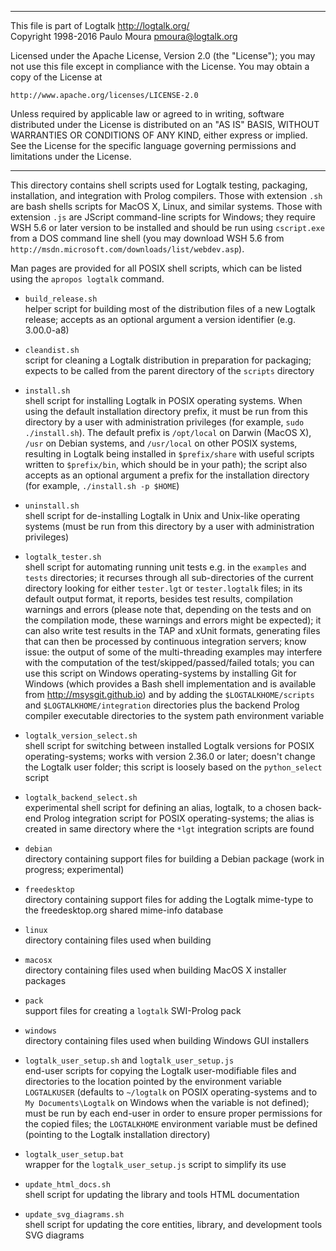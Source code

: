 ________________________________________________________________________

This file is part of Logtalk <http://logtalk.org/>  
Copyright 1998-2016 Paulo Moura <pmoura@logtalk.org>

Licensed under the Apache License, Version 2.0 (the "License");
you may not use this file except in compliance with the License.
You may obtain a copy of the License at

    http://www.apache.org/licenses/LICENSE-2.0

Unless required by applicable law or agreed to in writing, software
distributed under the License is distributed on an "AS IS" BASIS,
WITHOUT WARRANTIES OR CONDITIONS OF ANY KIND, either express or implied.
See the License for the specific language governing permissions and
limitations under the License.
________________________________________________________________________


This directory contains shell scripts used for Logtalk testing, packaging,
installation, and integration with Prolog compilers. Those with extension
`.sh` are bash shells scripts for MacOS X, Linux, and similar systems.
Those with extension `.js` are JScript command-line scripts for Windows;
they require WSH 5.6 or later version to be installed and should be run
using `cscript.exe` from a DOS command line shell (you may download WSH 5.6
from `http://msdn.microsoft.com/downloads/list/webdev.asp`).

Man pages are provided for all POSIX shell scripts, which can be listed
using the `apropos logtalk` command.

- `build_release.sh`  
	helper script for building most of the distribution files of a new 
	Logtalk release; accepts as an optional argument a version identifier
	(e.g. 3.00.0-a8)

- `cleandist.sh`  
	script for cleaning a Logtalk distribution in preparation for packaging;
	expects to be called from the parent directory of the `scripts` directory

- `install.sh`  
	shell script for installing Logtalk in POSIX operating systems. When
	using the default installation directory prefix, it must be run from
	this directory by a user with administration privileges (for example,
	`sudo ./install.sh`). The default prefix is `/opt/local` on Darwin
	(MacOS X), `/usr` on Debian systems, and `/usr/local` on other POSIX
	systems, resulting in Logtalk being installed in `$prefix/share` with
	useful scripts written to `$prefix/bin`, which should be in your path);
	the script also accepts as an optional argument a prefix for the
	installation directory (for example, `./install.sh -p $HOME`)

- `uninstall.sh`  
	shell script for de-installing Logtalk in Unix and Unix-like operating 
	systems (must be run from this directory by a user with administration 
	privileges)

- `logtalk_tester.sh`  
	shell script for automating running unit tests e.g. in the `examples` and
	`tests` directories; it recurses through all sub-directories of the current
	directory looking for either `tester.lgt` or `tester.logtalk` files;
	in its default output format, it reports, besides test results, compilation
	warnings and errors (please note that, depending on the tests and on the
	compilation mode, these warnings and errors might be expected);
	it can also write test results in the TAP and xUnit formats, generating files
	that can then be processed by continuous integration servers; 
	know issue: the output of some of the multi-threading examples may interfere
	with the computation of the test/skipped/passed/failed totals;
	you can use this script on Windows operating-systems by installing Git for
	Windows (which provides a Bash shell implementation and is available from
	<http://msysgit.github.io>) and by adding the `$LOGTALKHOME/scripts` and
	`$LOGTALKHOME/integration` directories plus the backend Prolog compiler
	executable directories to the system path environment variable

- `logtalk_version_select.sh`  
	shell script for switching between installed Logtalk versions for POSIX
	operating-systems; works with version 2.36.0 or later; doesn't change the
	Logtalk user folder; this script is loosely based on the `python_select`
	script

- `logtalk_backend_select.sh`  
	experimental shell script for defining an alias, logtalk, to a chosen
	back-end Prolog integration script for POSIX operating-systems; the
	alias is created in same directory where the `*lgt` integration scripts
	are found

- `debian`  
	directory containing support files for building a Debian package
	(work in progress; experimental)

- `freedesktop`  
	directory containing support files for adding the Logtalk mime-type
	to the freedesktop.org shared mime-info database

- `linux`  
	directory containing files used when building

- `macosx`  
	directory containing files used when building MacOS X installer 
	packages

- `pack`  
	support files for creating a `logtalk` SWI-Prolog pack

- `windows`  
	directory containing files used when building Windows GUI installers

- `logtalk_user_setup.sh` and `logtalk_user_setup.js`  
	end-user scripts for copying the Logtalk user-modifiable files and 
	directories to the location pointed by the environment variable 
	`LOGTALKUSER` (defaults to `~/logtalk` on POSIX operating-systems 
	and to `My Documents\Logtalk` on Windows when the variable is not 
	defined); must be run by each end-user in order to ensure proper 
	permissions for the copied files; the `LOGTALKHOME` environment 
	variable must be defined (pointing to the Logtalk installation 
	directory)
- `logtalk_user_setup.bat`  
	wrapper for the `logtalk_user_setup.js` script to simplify its use

- `update_html_docs.sh`  
	shell script for updating the library and tools HTML documentation

- `update_svg_diagrams.sh`  
	shell script for updating the core entities, library, and development
	tools SVG diagrams

